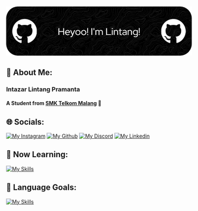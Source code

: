 ![My banner](img/github-header-image.png)

## 💫 About Me:
###  Intazar Lintang Pramanta
####  A Student from [**SMK Telkom Malang**](https://www.smktelkom-mlg.sch.id/) 🏫

## 🌐 Socials:
[![My Instagram](https://skillicons.dev/icons?i=instagram)](https://www.instagram.com/itslinglung/) [![My Github](https://skillicons.dev/icons?i=github)](https://github.com/Liezert) [![My Discord](https://skillicons.dev/icons?i=discord)](https://www.instagram.com/itslinglung/) [![My Linkedin](https://skillicons.dev/icons?i=linkedin)](https://www.linkedin.com/in/intazar-pramanta-982a18376/)

## 📝 Now Learning:

[![My Skills](https://skillicons.dev/icons?i=java,css,html,js&theme=light)](https://skillicons.dev)

## 🎯 Language Goals:
[![My Skills](https://skillicons.dev/icons?i=python,java&theme=light)](https://skillicons.dev)
